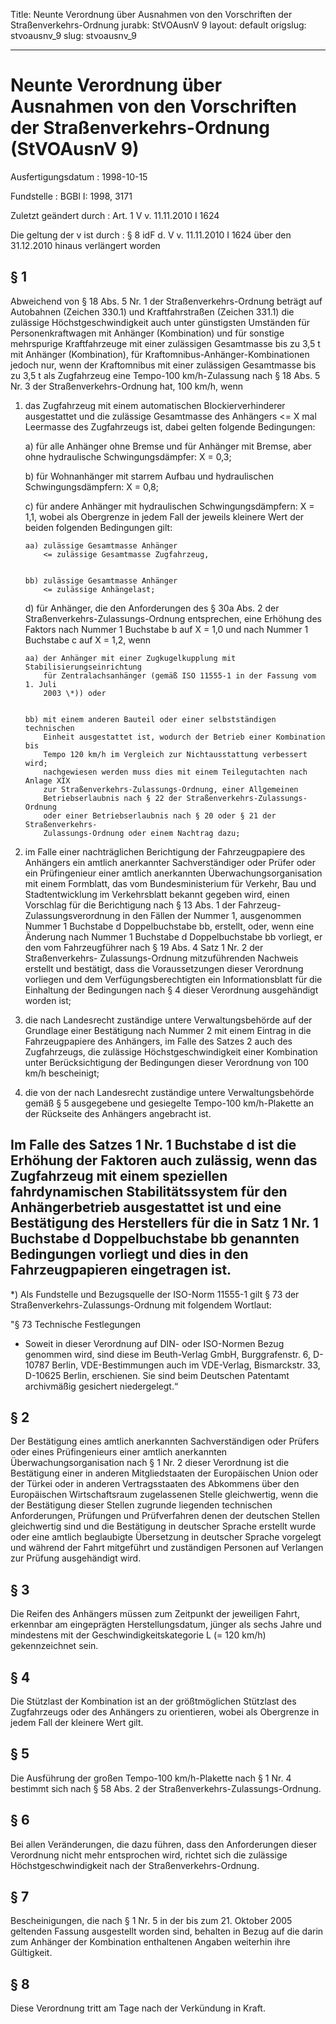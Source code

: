 Title: Neunte Verordnung über Ausnahmen von den Vorschriften der Straßenverkehrs-Ordnung
jurabk: StVOAusnV 9
layout: default
origslug: stvoausnv_9
slug: stvoausnv_9

---

# Neunte Verordnung über Ausnahmen von den Vorschriften der Straßenverkehrs-Ordnung (StVOAusnV 9)

Ausfertigungsdatum
:   1998-10-15

Fundstelle
:   BGBl I: 1998, 3171

Zuletzt geändert durch
:   Art. 1 V v. 11.11.2010 I 1624

Die geltung der v ist durch
:   § 8 idF d. V v. 11.11.2010 I 1624 über den 31.12.2010 hinaus verlängert worden


## § 1

Abweichend von § 18 Abs. 5 Nr. 1 der Straßenverkehrs-Ordnung beträgt
auf Autobahnen (Zeichen 330.1) und Kraftfahrstraßen (Zeichen 331.1)
die zulässige Höchstgeschwindigkeit auch unter günstigsten Umständen
für Personenkraftwagen mit Anhänger (Kombination) und für sonstige
mehrspurige Kraftfahrzeuge mit einer zulässigen Gesamtmasse bis zu 3,5
t mit Anhänger (Kombination), für Kraftomnibus-Anhänger-Kombinationen
jedoch nur, wenn der Kraftomnibus mit einer zulässigen Gesamtmasse bis
zu 3,5 t als Zugfahrzeug eine Tempo-100 km/h-Zulassung nach § 18 Abs.
5 Nr. 3 der Straßenverkehrs-Ordnung hat, 100 km/h, wenn

1.  das Zugfahrzeug mit einem automatischen Blockierverhinderer
    ausgestattet und die zulässige Gesamtmasse des Anhängers
    <= X mal Leermasse des Zugfahrzeugs ist, dabei gelten folgende
    Bedingungen:

    a)  für alle Anhänger ohne Bremse und für Anhänger mit Bremse, aber ohne
        hydraulische Schwingungsdämpfer: X = 0,3;


    b)  für Wohnanhänger mit starrem Aufbau und hydraulischen
        Schwingungsdämpfern: X = 0,8;


    c)  für andere Anhänger mit hydraulischen Schwingungsdämpfern: X = 1,1,
        wobei als Obergrenze in jedem Fall der jeweils kleinere Wert der
        beiden folgenden Bedingungen gilt:

        aa) zulässige Gesamtmasse Anhänger
            <= zulässige Gesamtmasse Zugfahrzeug,


        bb) zulässige Gesamtmasse Anhänger
            <= zulässige Anhängelast;





    d)  für Anhänger, die den Anforderungen des § 30a Abs. 2 der
        Straßenverkehrs-Zulassungs-Ordnung entsprechen, eine Erhöhung des
        Faktors nach Nummer 1 Buchstabe b auf X = 1,0 und nach Nummer 1
        Buchstabe c auf X = 1,2, wenn

        aa) der Anhänger mit einer Zugkugelkupplung mit Stabilisierungseinrichtung
            für Zentralachsanhänger (gemäß ISO 11555-1 in der Fassung vom 1. Juli
            2003 \*)) oder


        bb) mit einem anderen Bauteil oder einer selbstständigen technischen
            Einheit ausgestattet ist, wodurch der Betrieb einer Kombination bis
            Tempo 120 km/h im Vergleich zur Nichtausstattung verbessert wird;
            nachgewiesen werden muss dies mit einem Teilegutachten nach Anlage XIX
            zur Straßenverkehrs-Zulassungs-Ordnung, einer Allgemeinen
            Betriebserlaubnis nach § 22 der Straßenverkehrs-Zulassungs-Ordnung
            oder einer Betriebserlaubnis nach § 20 oder § 21 der Straßenverkehrs-
            Zulassungs-Ordnung oder einem Nachtrag dazu;








2.  im Falle einer nachträglichen Berichtigung der Fahrzeugpapiere des
    Anhängers ein amtlich anerkannter Sachverständiger oder Prüfer oder
    ein Prüfingenieur einer amtlich anerkannten Überwachungsorganisation
    mit einem Formblatt, das vom Bundesministerium für Verkehr, Bau und
    Stadtentwicklung im Verkehrsblatt bekannt gegeben wird, einen
    Vorschlag für die Berichtigung nach § 13 Abs. 1 der Fahrzeug-
    Zulassungsverordnung in den Fällen der Nummer 1, ausgenommen Nummer 1
    Buchstabe d Doppelbuchstabe bb, erstellt, oder, wenn eine Änderung
    nach Nummer 1 Buchstabe d Doppelbuchstabe bb vorliegt, er den vom
    Fahrzeugführer nach § 19 Abs. 4 Satz 1 Nr. 2 der Straßenverkehrs-
    Zulassungs-Ordnung mitzuführenden Nachweis erstellt und bestätigt,
    dass die Voraussetzungen dieser Verordnung vorliegen und dem
    Verfügungsberechtigten ein Informationsblatt für die Einhaltung der
    Bedingungen nach § 4 dieser Verordnung ausgehändigt worden ist;


3.  die nach Landesrecht zuständige untere Verwaltungsbehörde auf der
    Grundlage einer Bestätigung nach Nummer 2 mit einem Eintrag in die
    Fahrzeugpapiere des Anhängers, im Falle des Satzes 2 auch des
    Zugfahrzeugs, die zulässige Höchstgeschwindigkeit einer Kombination
    unter Berücksichtigung der Bedingungen dieser Verordnung von 100 km/h
    bescheinigt;


4.  die von der nach Landesrecht zuständige untere Verwaltungsbehörde
    gemäß § 5 ausgegebene und gesiegelte Tempo-100 km/h-Plakette an der
    Rückseite des Anhängers angebracht ist.



Im Falle des Satzes 1 Nr. 1 Buchstabe d ist die Erhöhung der Faktoren
auch zulässig, wenn das Zugfahrzeug mit einem speziellen
fahrdynamischen Stabilitätssystem für den Anhängerbetrieb ausgestattet
ist und eine Bestätigung des Herstellers für die in Satz 1 Nr. 1
Buchstabe d Doppelbuchstabe bb genannten Bedingungen vorliegt und dies
in den Fahrzeugpapieren eingetragen ist.
-----

\*) Als Fundstelle und Bezugsquelle der ISO-Norm 11555-1 gilt § 73 der
    Straßenverkehrs-Zulassungs-Ordnung mit folgendem Wortlaut:



"§ 73
Technische Festlegungen

*   Soweit in dieser Verordnung auf DIN- oder ISO-Normen Bezug genommen
    wird, sind diese im Beuth-Verlag GmbH, Burggrafenstr. 6, D-10787
    Berlin, VDE-Bestimmungen auch im VDE-Verlag, Bismarckstr. 33, D-10625
    Berlin, erschienen. Sie sind beim Deutschen Patentamt archivmäßig
    gesichert niedergelegt.“





## § 2

Der Bestätigung eines amtlich anerkannten Sachverständigen oder
Prüfers oder eines Prüfingenieurs einer amtlich anerkannten
Überwachungsorganisation nach § 1 Nr. 2 dieser Verordnung ist die
Bestätigung einer in anderen Mitgliedstaaten der Europäischen Union
oder der Türkei oder in anderen Vertragsstaaten des Abkommens über den
Europäischen Wirtschaftsraum zugelassenen Stelle gleichwertig, wenn
die der Bestätigung dieser Stellen zugrunde liegenden technischen
Anforderungen, Prüfungen und Prüfverfahren denen der deutschen Stellen
gleichwertig sind und die Bestätigung in deutscher Sprache erstellt
wurde oder eine amtlich beglaubigte Übersetzung in deutscher Sprache
vorgelegt und während der Fahrt mitgeführt und zuständigen Personen
auf Verlangen zur Prüfung ausgehändigt wird.


## § 3

Die Reifen des Anhängers müssen zum Zeitpunkt der jeweiligen Fahrt,
erkennbar am eingeprägten Herstellungsdatum, jünger als sechs Jahre
und mindestens mit der Geschwindigkeitskategorie L (= 120 km/h)
gekennzeichnet sein.


## § 4

Die Stützlast der Kombination ist an der größtmöglichen Stützlast des
Zugfahrzeugs oder des Anhängers zu orientieren, wobei als Obergrenze
in jedem Fall der kleinere Wert gilt.


## § 5

Die Ausführung der großen Tempo-100 km/h-Plakette nach § 1 Nr. 4
bestimmt sich nach § 58 Abs. 2 der Straßenverkehrs-Zulassungs-Ordnung.


## § 6

Bei allen Veränderungen, die dazu führen, dass den Anforderungen
dieser Verordnung nicht mehr entsprochen wird, richtet sich die
zulässige Höchstgeschwindigkeit nach der Straßenverkehrs-Ordnung.


## § 7

Bescheinigungen, die nach § 1 Nr. 5 in der bis zum 21. Oktober 2005
geltenden Fassung ausgestellt worden sind, behalten in Bezug auf die
darin zum Anhänger der Kombination enthaltenen Angaben weiterhin ihre
Gültigkeit.


## § 8

Diese Verordnung tritt am Tage nach der Verkündung in Kraft.

